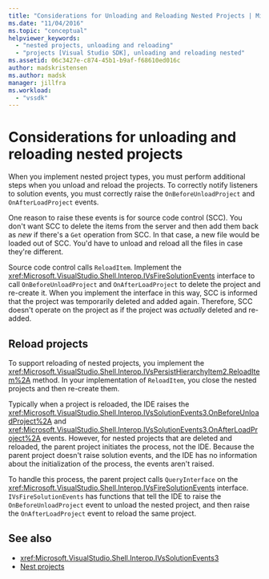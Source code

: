 ```yaml
---
title: "Considerations for Unloading and Reloading Nested Projects | Microsoft Docs"
ms.date: "11/04/2016"
ms.topic: "conceptual"
helpviewer_keywords:
  - "nested projects, unloading and reloading"
  - "projects [Visual Studio SDK], unloading and reloading nested"
ms.assetid: 06c3427e-c874-45b1-b9af-f68610ed016c
author: madskristensen
ms.author: madsk
manager: jillfra
ms.workload:
  - "vssdk"
---
```

# Considerations for unloading and reloading nested projects

When you implement nested project types, you must perform additional steps when you unload and reload the projects. To correctly notify listeners to solution events, you must correctly raise the `OnBeforeUnloadProject` and `OnAfterLoadProject` events.

One reason to raise these events is for source code control (SCC). You don't want SCC to delete the items from the server and then add them back as *new* if there's a `Get` operation from SCC. In that case, a new file would be loaded out of SCC. You'd have to unload and reload all the files in case they're different.

Source code control calls `ReloadItem`. Implement the <xref:Microsoft.VisualStudio.Shell.Interop.IVsFireSolutionEvents> interface to call `OnBeforeUnloadProject` and `OnAfterLoadProject` to delete the project and re-create it. When you implement the interface in this way, SCC is informed that the project was temporarily deleted and added again. Therefore, SCC doesn't operate on the project as if the project was *actually* deleted and re-added.

## Reload projects

To support reloading of nested projects, you implement the <xref:Microsoft.VisualStudio.Shell.Interop.IVsPersistHierarchyItem2.ReloadItem%2A> method. In your implementation of `ReloadItem`, you close the nested projects and then re-create them.

Typically when a project is reloaded, the IDE raises the <xref:Microsoft.VisualStudio.Shell.Interop.IVsSolutionEvents3.OnBeforeUnloadProject%2A> and <xref:Microsoft.VisualStudio.Shell.Interop.IVsSolutionEvents3.OnAfterLoadProject%2A> events. However, for nested projects that are deleted and reloaded, the parent project initiates the process, not the IDE. Because the parent project doesn't raise solution events, and the IDE has no information about the initialization of the process, the events aren't raised.

To handle this process, the parent project calls `QueryInterface` on the <xref:Microsoft.VisualStudio.Shell.Interop.IVsFireSolutionEvents> interface. `IVsFireSolutionEvents` has functions that tell the IDE to raise the `OnBeforeUnloadProject` event to unload the nested project, and then raise the `OnAfterLoadProject` event to reload the same project.

## See also

- <xref:Microsoft.VisualStudio.Shell.Interop.IVsSolutionEvents3>
- [Nest projects](../../extensibility/internals/nesting-projects.md)